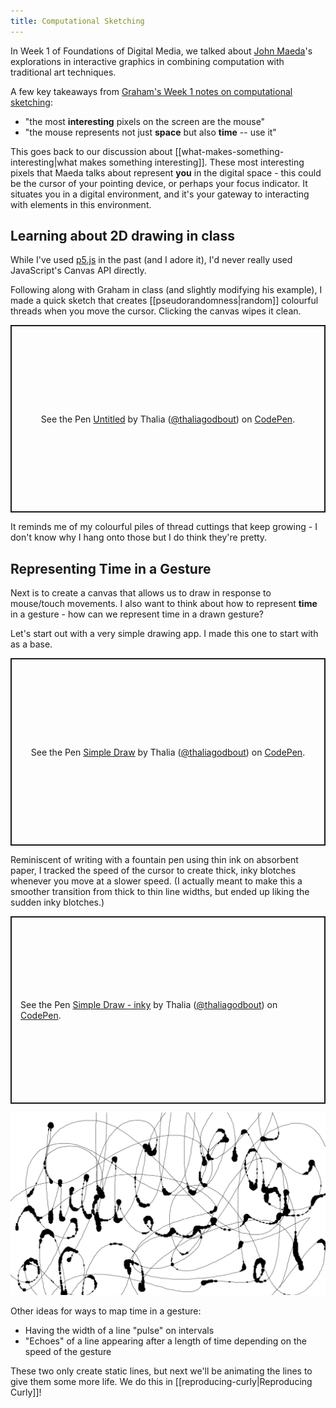 ```yaml
---
title: Computational Sketching
---
```

In Week 1 of Foundations of Digital Media, we talked about [John Maeda](https://en.wikipedia.org/wiki/John_Maeda)'s explorations in interactive graphics in combining computation with traditional art techniques.

A few key takeaways from [Graham's Week 1 notes on computational sketching](https://alicelab.world/digm5010/#computational-sketching):
- "the most **interesting** pixels on the screen are the mouse"
- "the mouse represents not just **space** but also **time** -- use it"

This goes back to our discussion about [[what-makes-something-interesting|what makes something interesting]]. These most interesting pixels that Maeda talks about represent **you** in the digital space - this could be the cursor of your pointing device, or perhaps your focus indicator. It situates you in a digital environment, and it's your gateway to interacting with elements in this environment.

## Learning about 2D drawing in class
While I've used [p5.js](https://p5js.org/) in the past (and I adore it), I'd never really used JavaScript's Canvas API directly.

Following along with Graham in class (and slightly modifying his example), I made a quick sketch that creates [[pseudorandomness|random]] colourful threads when you move the cursor. Clicking the canvas wipes it clean.
<p class="codepen" data-height="300" data-default-tab="js,result" data-slug-hash="ExBJXyx" data-pen-title="Untitled" data-user="thaliagodbout" style="height: 300px; box-sizing: border-box; display: flex; align-items: center; justify-content: center; border: 2px solid; margin: 1em 0; padding: 1em;">
  <span>See the Pen <a href="https://codepen.io/thaliagodbout/pen/ExBJXyx">
  Untitled</a> by Thalia (<a href="https://codepen.io/thaliagodbout">@thaliagodbout</a>)
  on <a href="https://codepen.io">CodePen</a>.</span>
</p>
<script async src="https://cpwebassets.codepen.io/assets/embed/ei.js"></script>

It reminds me of my colourful piles of thread cuttings that keep growing - I don't know why I hang onto those but I do think they're pretty.

## Representing Time in a Gesture
Next is to create a canvas that allows us to draw in response to mouse/touch movements. I also want to think about how to represent **time** in a gesture - how can we represent time in a drawn gesture?

Let's start out with a very simple drawing app. I made this one to start with as a base.

<p class="codepen" data-height="300" data-default-tab="js,result" data-slug-hash="VwoZJxO" data-pen-title="Simple Draw" data-user="thaliagodbout" style="height: 300px; box-sizing: border-box; display: flex; align-items: center; justify-content: center; border: 2px solid; margin: 1em 0; padding: 1em;">
  <span>See the Pen <a href="https://codepen.io/thaliagodbout/pen/VwoZJxO">
  Simple Draw</a> by Thalia (<a href="https://codepen.io/thaliagodbout">@thaliagodbout</a>)
  on <a href="https://codepen.io">CodePen</a>.</span>
</p>
<script async src="https://cpwebassets.codepen.io/assets/embed/ei.js"></script>

Reminiscent of writing with a fountain pen using thin ink on absorbent paper, I tracked the speed of the cursor to create thick, inky blotches whenever you move at a slower speed. (I actually meant to make this a smoother transition from thick to thin line widths, but ended up liking the sudden inky blotches.)

<p class="codepen" data-height="300" data-default-tab="js,result" data-slug-hash="mdNddYJ" data-pen-title="Simple Draw - inky" data-user="thaliagodbout" style="height: 300px; box-sizing: border-box; display: flex; align-items: center; justify-content: center; border: 2px solid; margin: 1em 0; padding: 1em;">
  <span>See the Pen <a href="https://codepen.io/thaliagodbout/pen/mdNddYJ">
  Simple Draw - inky</a> by Thalia (<a href="https://codepen.io/thaliagodbout">@thaliagodbout</a>)
  on <a href="https://codepen.io">CodePen</a>.</span>
</p>
<script async src="https://cpwebassets.codepen.io/assets/embed/ei.js"></script>

<img alt="Curving scribbly lines with black inky blotches at curve joints" src="../../assets/inkyblotches.png">

Other ideas for ways to map time in a gesture:
- Having the width of a line "pulse" on intervals
- "Echoes" of a line appearing after a length of time depending on the speed of the gesture

These two only create static lines, but next we'll be animating the lines to give them some more life. We do this in [[reproducing-curly|Reproducing Curly]]!